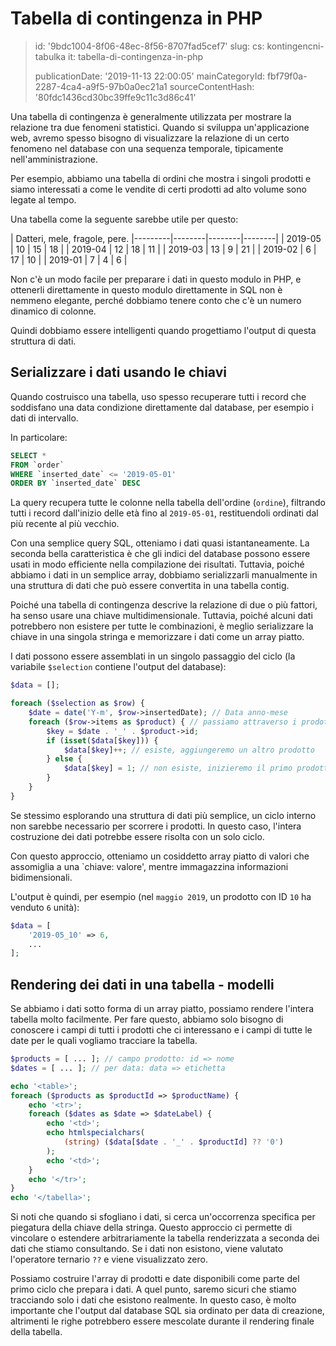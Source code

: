 Tabella di contingenza in PHP
=============================

> id: '9bdc1004-8f06-48ec-8f56-8707fad5cef7'
> slug:
> 	cs: kontingencni-tabulka
> 	it: tabella-di-contingenza-in-php
> 
> publicationDate: '2019-11-13 22:00:05'
> mainCategoryId: fbf79f0a-2287-4ca4-a9f5-97b0a0ec21a1
> sourceContentHash: '80fdc1436cd30bc39ffe9c11c3d86c41'

Una tabella di contingenza è generalmente utilizzata per mostrare la relazione tra due fenomeni statistici. Quando si sviluppa un'applicazione web, avremo spesso bisogno di visualizzare la relazione di un certo fenomeno nel database con una sequenza temporale, tipicamente nell'amministrazione.

Per esempio, abbiamo una tabella di ordini che mostra i singoli prodotti e siamo interessati a come le vendite di certi prodotti ad alto volume sono legate al tempo.

Una tabella come la seguente sarebbe utile per questo:

| Datteri, mele, fragole, pere.
|---------|--------|--------|--------|
| 2019-05 | 10 | 15 | 18 |
| 2019-04 | 12 | 18 | 11 |
| 2019-03 | 13 | 9 | 21 |
| 2019-02 | 6 | 17 | 10 |
| 2019-01 | 7 | 4 | 6 |

Non c'è un modo facile per preparare i dati in questo modulo in PHP, e ottenerli direttamente in questo modulo direttamente in SQL non è nemmeno elegante, perché dobbiamo tenere conto che c'è un numero dinamico di colonne.

Quindi dobbiamo essere intelligenti quando progettiamo l'output di questa struttura di dati.

Serializzare i dati usando le chiavi
----------------------------

Quando costruisco una tabella, uso spesso recuperare tutti i record che soddisfano una data condizione direttamente dal database, per esempio i dati di intervallo.

In particolare:

```sql
SELECT *
FROM `order`
WHERE `inserted_date` <= '2019-05-01'
ORDER BY `inserted_date` DESC
```

La query recupera tutte le colonne nella tabella dell'ordine (`ordine`), filtrando tutti i record dall'inizio delle età fino al ``2019-05-01``, restituendoli ordinati dal più recente al più vecchio.

Con una semplice query SQL, otteniamo i dati quasi istantaneamente. La seconda bella caratteristica è che gli indici del database possono essere usati in modo efficiente nella compilazione dei risultati. Tuttavia, poiché abbiamo i dati in un semplice array, dobbiamo serializzarli manualmente in una struttura di dati che può essere convertita in una tabella contig.

Poiché una tabella di contingenza descrive la relazione di due o più fattori, ha senso usare una chiave multidimensionale. Tuttavia, poiché alcuni dati potrebbero non esistere per tutte le combinazioni, è meglio serializzare la chiave in una singola stringa e memorizzare i dati come un array piatto.

I dati possono essere assemblati in un singolo passaggio del ciclo (la variabile `$selection` contiene l'output del database):

```php
$data = [];

foreach ($selection as $row) {
    $date = date('Y-m', $row->insertedDate); // Data anno-mese
    foreach ($row->items as $product) { // passiamo attraverso i prodotti
        $key = $date . '_' . $product->id;
        if (isset($data[$key])) {
            $data[$key]++; // esiste, aggiungeremo un altro prodotto
        } else {
            $data[$key] = 1; // non esiste, inizieremo il primo prodotto
        }
    }
}
```

Se stessimo esplorando una struttura di dati più semplice, un ciclo interno non sarebbe necessario per scorrere i prodotti. In questo caso, l'intera costruzione dei dati potrebbe essere risolta con un solo ciclo.

Con questo approccio, otteniamo un cosiddetto array piatto di valori che assomiglia a una `chiave: valore', mentre immagazzina informazioni bidimensionali.

L'output è quindi, per esempio (nel `maggio 2019`, un prodotto con ID `10` ha venduto `6` unità):

```php
$data = [
    '2019-05_10' => 6,
    ...
];
```

Rendering dei dati in una tabella - modelli
-------------------------------

Se abbiamo i dati sotto forma di un array piatto, possiamo rendere l'intera tabella molto facilmente. Per fare questo, abbiamo solo bisogno di conoscere i campi di tutti i prodotti che ci interessano e i campi di tutte le date per le quali vogliamo tracciare la tabella.

```php
$products = [ ... ]; // campo prodotto: id => nome
$dates = [ ... ]; // per data: data => etichetta

echo '<table>';
foreach ($products as $productId => $productName) {
    echo '<tr>';
    foreach ($dates as $date => $dateLabel) {
        echo '<td>';
        echo htmlspecialchars(
            (string) ($data[$date . '_' . $productId] ?? '0')
        );
        echo '<td>';
    }
    echo '</tr>';
}
echo '</tabella>';
```

Si noti che quando si sfogliano i dati, si cerca un'occorrenza specifica per piegatura della chiave della stringa. Questo approccio ci permette di vincolare o estendere arbitrariamente la tabella renderizzata a seconda dei dati che stiamo consultando. Se i dati non esistono, viene valutato l'operatore ternario `??` e viene visualizzato zero.

Possiamo costruire l'array di prodotti e date disponibili come parte del primo ciclo che prepara i dati. A quel punto, saremo sicuri che stiamo tracciando solo i dati che esistono realmente. In questo caso, è molto importante che l'output dal database SQL sia ordinato per data di creazione, altrimenti le righe potrebbero essere mescolate durante il rendering finale della tabella.
